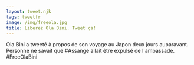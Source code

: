 ```yaml
---
layout: tweet.njk
tags: tweetfr
image: /img/freeola.jpg
title: Libérez Ola Bini. Tweet ça!
---
```

Ola Bini a tweeté à propos de son voyage au Japon deux jours auparavant. 
Personne ne savait que #Assange allait être expulsé de l'ambassade. #FreeOlaBini
